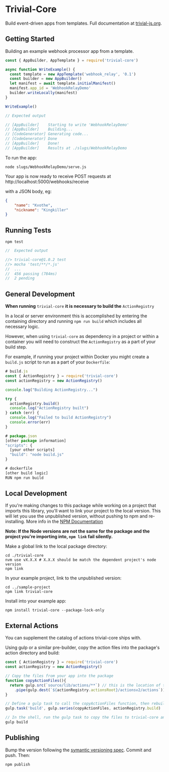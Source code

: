 
# Trivial-Core
Build event-driven apps from templates. Full documentation at [trivial-js.org](https://trivial-js.org).

## Getting Started

Building an example webhook processor app from a template.
```javascript
const { AppBuilder, AppTemplate } = require('trivial-core')

async function WriteExample() {
  const template = new AppTemplate('webhook_relay', '0.1')
  const builder = new AppBuilder()
  let manifest = await template.initialManifest()
  manifest.app_id = 'WebhookRelayDemo'
  builder.writeLocally(manifest)
}

WriteExample()

// Expected output

// [AppBuilder]    Starting to write 'WebhookRelayDemo'
// [AppBuilder]    Building...
// [CodeGenerator] Generating code...
// [CodeGenerator] Done
// [AppBuilder]    Done!
// [AppBuilder]    Results at ./slugs/WebhookRelayDemo

````

To run the app:
```shell
node slugs/WebhookRelayDemo/serve.js
```

Your app is now ready to receive POST requests at http://localhost:5000/webhooks/receive

with a JSON body, eg:
```json
{
    "name": "Kvothe",
    "nickname": "Kingkiller"
}
```

## Running Tests
```shell
npm test
```

```javascript
//  Expected output

//> trivial-core@1.0.2 test
//> mocha 'test/**/*.js'
//  ...
//  456 passing (784ms)
//  2 pending
```

## General Development
**When running** `trivial-core` **it is necessary to build the** `ActionRegistry`

In a local or server environment this is accomplished by entering the containing directory and running `npm run build` which includes all necessary logic.

However, when using `trivial-core` as dependency in a project or within a container you will need to construct the `ActionRegistry` as a part of your build step.

For example, if running your project within Docker you might create a `build.js` script to run as a part of your `Dockerfile`:
```javascript
# build.js
const { ActionRegistry } = require('trivial-core')
const actionRegistry = new ActionRegistry()

console.log("Building ActionRegistry...")

try {
  actionRegistry.build()
  console.log("ActionRegistry built")
} catch (err) {
  console.log("Failed to build ActionRegistry")
  console.error(err)
}

# package.json
[other package information]
"scripts": {
  [your other scripts]
  "build": "node build.js"
}

# dockerfile
[other build logic]
RUN npm run build

```

## Local Development
If you're making changes to this package while working on a project that imports this library, you'll want to link your project to the local version. This will let you use the unpublished version, without pushing to npm and re-installing. More info in the [NPM Documentation](https://docs.npmjs.com/cli/v8/commands/npm-link)

**Note: If the Node versions are not the same for the package and the project you're importing into, `npm link` fail silently.**

Make a global link to the local package directory:
```shell
cd ./trivial-core
nvm use vX.X.X # X.X.X should be match the dependent project's node version
npm link
```

In your example project, link to the unpublished version:
```shell
cd ../sample-project
npm link trivial-core
```

Install into your example app:
```shell
npm install trivial-core --package-lock-only
```

## External Actions
You can supplement the catalog of actions trivial-core ships with.

Using gulp or a similar pre-builder, copy the action files into the package's action directory and build:

```javascript
const { ActionRegistry } = require('trivial-core')
const actionRegistry = new ActionRegistry()

// Copy the files from your app into the package
function copyActionFiles(){
  return gulp.src(`source/lib/actions/**`) // this is the location of the new actions in your project
    .pipe(gulp.dest(`${actionRegistry.actionsRoot}/actionsv2/actions`)) // internal action location; unlikely you need to change this
}

// Define a gulp task to call the copyActionFiles function, then rebuild the registry
gulp.task('build', gulp.series(copyActionFiles, actionRegistry.build)

// In the shell, run the gulp task to copy the files to trivial-core and rebuild the action library files.
gulp build

```

## Publishing
Bump the version following the [symantic versioning spec](https://docs.npmjs.com/about-semantic-versioning). Commit and push. Then:

```shell
npm publish
```

